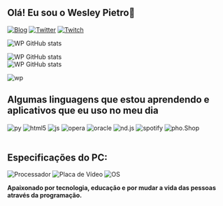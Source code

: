 
## **Olá! Eu sou o Wesley Pietro💫**

[![Blog](https://img.shields.io/website?label=MelzinhoIsHot.com&style=for-the-badge&url=https://sujeitoprogramador.com/)](Https://MelzinhoIsHot.com.br)
[![Twitter](https://img.shields.io/badge/Twitter-1DA1F2?style=for-the-badge&logo=twitter&logoColor=white)](https://twitter.com/zNezlyn)
[![Twitch](https://img.shields.io/badge/Twitch-9146FF?style=for-the-badge&logo=twitch&logoColor=white)](https://www.twitch.tv/znezlyn)

![WP GitHub stats](https://github-readme-stats.vercel.app/api?username=WesleyP-Dev&show_icons=true&theme=tokyonight&count_private=true)

![WP GitHub stats](https://github-readme-streak-stats.herokuapp.com/?user=WesleyP-Dev&theme=tokyonight&hide_border=false)<br/>
![WP GitHub stats](https://github-readme-stats.vercel.app/api/top-langs/?username=WesleyP-Dev&theme=tokyonight&hide_border=false&include_all_commits=true&count_private=true&layout=compact)

![wp](https://github-profile-trophy.vercel.app/?username=WesleyP-Dev&theme=radical&no-frame=false&no-bg=true&margin-w=4)

## **Algumas linguagens que estou aprendendo e aplicativos que eu uso no meu dia**


<div style="display: inline_block">
  <img align= "center" alt="py" src="https://img.shields.io/badge/Python-3776AB?style=for-the-badge&logo=python&logoColor=white">
  <img align="center" alt="html5" src="https://img.shields.io/badge/HTML5-E34F26?style=for-the-badge&logo=html5&logoColor=white" />
    <img align="center" alt="js" src="https://img.shields.io/badge/JavaScript-323330?style=for-the-badge&logo=javascript&logoColor=F7DF1E" />
  <img align="center" alt="opera" src="https://img.shields.io/badge/Opera-FF1B2D?style=for-the-badge&logo=Opera&logoColor=white" />
  <img align="center" alt="oracle" src="https://img.shields.io/badge/Oracle-F80000?style=for-the-badge&logo=oracle&logoColor=black" />
  <img align="center" alt="nd.js" src="https://img.shields.io/badge/Node.js-43853D?style=for-the-badge&logo=node.js&logoColor=white" />
    <img align="center" alt="spotify" src="	https://img.shields.io/badge/Spotify-1ED760?&style=for-the-badge&logo=spotify&logoColor=white"/>
  <img align="center" alt="pho.Shop" src="https://aleen42.github.io/badges/src/photoshop.svg"/>

</div><br/>

## **Especificações do PC:**

![Processador](https://img.shields.io/badge/AMD-Ryzen_5_3600-ED1C24?style=for-the-badge&logo=amd&logoColor=white)
![Placa de Vídeo](https://img.shields.io/badge/NVIDIA-RTX_2060-76B900?style=for-the-badge&logo=nvidia&logoColor=white)
![OS](https://img.shields.io/badge/Windows-0078D6?style=for-the-badge&logo=windows&logoColor=white)

**Apaixonado por tecnologia, educação e por mudar a vida das pessoas através da programação.**